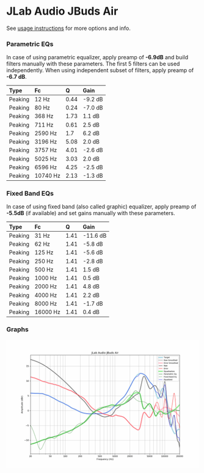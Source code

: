 # JLab Audio JBuds Air
See [usage instructions](https://github.com/jaakkopasanen/AutoEq#usage) for more options and info.

### Parametric EQs
In case of using parametric equalizer, apply preamp of **-6.9dB** and build filters manually
with these parameters. The first 5 filters can be used independently.
When using independent subset of filters, apply preamp of **-6.7 dB**.

| Type    | Fc       |    Q | Gain    |
|:--------|:---------|:-----|:--------|
| Peaking | 12 Hz    | 0.44 | -9.2 dB |
| Peaking | 80 Hz    | 0.24 | -7.0 dB |
| Peaking | 368 Hz   | 1.73 | 1.1 dB  |
| Peaking | 711 Hz   | 0.61 | 2.5 dB  |
| Peaking | 2590 Hz  | 1.7  | 6.2 dB  |
| Peaking | 3196 Hz  | 5.08 | 2.0 dB  |
| Peaking | 3757 Hz  | 4.01 | -2.6 dB |
| Peaking | 5025 Hz  | 3.03 | 2.0 dB  |
| Peaking | 6596 Hz  | 4.25 | -2.5 dB |
| Peaking | 10740 Hz | 2.13 | -1.3 dB |

### Fixed Band EQs
In case of using fixed band (also called graphic) equalizer, apply preamp of **-5.5dB**
(if available) and set gains manually with these parameters.

| Type    | Fc       |    Q | Gain     |
|:--------|:---------|:-----|:---------|
| Peaking | 31 Hz    | 1.41 | -11.6 dB |
| Peaking | 62 Hz    | 1.41 | -5.8 dB  |
| Peaking | 125 Hz   | 1.41 | -5.6 dB  |
| Peaking | 250 Hz   | 1.41 | -2.8 dB  |
| Peaking | 500 Hz   | 1.41 | 1.5 dB   |
| Peaking | 1000 Hz  | 1.41 | 0.5 dB   |
| Peaking | 2000 Hz  | 1.41 | 4.8 dB   |
| Peaking | 4000 Hz  | 1.41 | 2.2 dB   |
| Peaking | 8000 Hz  | 1.41 | -1.7 dB  |
| Peaking | 16000 Hz | 1.41 | 0.4 dB   |

### Graphs
![](./JLab%20Audio%20JBuds%20Air.png)